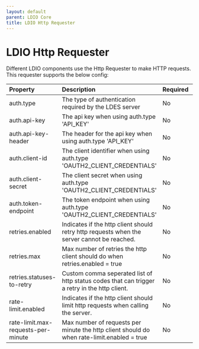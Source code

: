 ```yaml
---
layout: default
parent: LDIO Core
title: LDIO Http Requester
---
```


# LDIO Http Requester

Different LDIO components use the Http Requester to make HTTP requests. 
This requester supports the below config:


| Property                            | Description                                                                                   | Required | Default   | Example                     | Supported values                              |
|:------------------------------------|:----------------------------------------------------------------------------------------------|:---------|:----------|:----------------------------|:----------------------------------------------|
| auth.type                           | The type of authentication required by the LDES server                                        | No       | NO_AUTH   | OAUTH2_CLIENT_CREDENTIALS   | NO_AUTH, API_KEY or OAUTH2_CLIENT_CREDENTIALS |
| auth.api-key                        | The api key when using auth.type 'API_KEY'                                                    | No       | N/A       | myKey                       | String                                        |
| auth.api-key-header                 | The header for the api key when using auth.type 'API_KEY'                                     | No       | X-API-KEY | X-API-KEY                   | String                                        |
| auth.client-id                      | The client identifier when using auth.type 'OAUTH2_CLIENT_CREDENTIALS'                        | No       | N/A       | myId                        | String                                        |
| auth.client-secret                  | The client secret when using auth.type 'OAUTH2_CLIENT_CREDENTIALS'                            | No       | N/A       | mySecret                    | String                                        |
| auth.token-endpoint                 | The token endpoint when using auth.type 'OAUTH2_CLIENT_CREDENTIALS'                           | No       | N/A       | http://localhost:8000/token | HTTP and HTTPS urls                           |
| retries.enabled                     | Indicates if the http client should retry http requests when the server cannot be reached.    | No       | true      | true                        | true or false                                 |
| retries.max                         | Max number of retries the http client should do when retries.enabled = true                   | No       | 5         | 100                         | Integer                                       |
| retries.statuses-to-retry           | Custom comma seperated list of http status codes that can trigger a retry in the http client. | No       | N/A       | 410,451                     | Comma seperated list of Integers              |
| rate-limit.enabled                  | Indicates if the http client should limit http requests when calling the server.              | No       | false     | false                       | true or false                                 |
| rate-limit.max-requests-per-minute  | Max number of requests per minute the http client should do when rate-limit.enabled = true    | No       | 500       | 500                         | Integer                                       |
